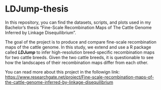 # LDJump-thesis
In this repository, you can find the datasets, scripts, and plots used in my Bachelor’s thesis “Fine-Scale Recombination Maps of 
The Cattle Genome Inferred by Linkage Disequilibrium”.

The goal of the project is to produce and compare fine-scale recombination maps of the cattle genome. In this study, we extend and use a R package called ***LDJump*** to infer high-resolution breed-specific recombination maps for two cattle breeds. Given the two cattle breeds, it is questionable to see how the landscapes of their 
recombination maps differ from each other.

You can read more about this project in the followign link:
https://www.researchgate.net/project/Fine-scale-recombination-maps-of-the-cattle-genome-inferred-by-linkage-disequilibrium
